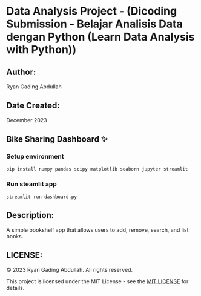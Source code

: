 # Data Analysis Project - (Dicoding Submission - Belajar Analisis Data dengan Python (Learn Data Analysis with Python))

## Author:

Ryan Gading Abdullah

## Date Created:

December 2023

## Bike Sharing Dashboard ✨

### Setup environment

```
pip install numpy pandas scipy matplotlib seaborn jupyter streamlit
```

### Run steamlit app

```
streamlit run dashboard.py
```

## Description:

A simple bookshelf app that allows users to add, remove, search, and list books.

## LICENSE:

&copy; 2023 Ryan Gading Abdullah. All rights reserved.

This project is licensed under the MIT License - see the [MIT LICENSE](LICENSE) for details.
